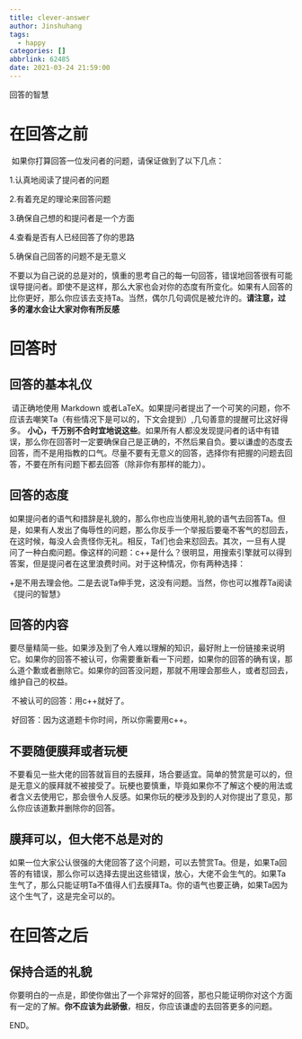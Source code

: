 ```yaml
---
title: clever-answer
author: Jinshuhang
tags:
  - happy
categories: []
abbrlink: 62485
date: 2021-03-24 21:59:00
---
```

回答的智慧

<!-- more -->
# 在回答之前

​      如果你打算回答一位发问者的问题，请保证做到了以下几点：

1.认真地阅读了提问者的问题

2.有着充足的理论来回答问题

3.确保自己想的和提问者是一个方面

4.查看是否有人已经回答了你的思路

5.确保自己回答的问题不是无意义

​       不要以为自己说的总是对的，慎重的思考自己的每一句回答，错误地回答很有可能误导提问者。即使不是这样，那么大家也会对你的态度有所变化。如果有人回答的比你更好，那么你应该去支持Ta。当然，偶尔几句调侃是被允许的。**请注意，过多的灌水会让大家对你有所反感**

# 回答时

## 回答的基本礼仪

​       请正确地使用 Markdown 或者LaTeX。如果提问者提出了一个可笑的问题，你不应该去嘲笑Ta（有些情况下是可以的，下文会提到）,几句善意的提醒可比这好得多。 **小心，千万别不合时宜地说这些**。如果所有人都没发现提问者的话中有错误，那么你在回答时一定要确保自己是正确的，不然后果自负。要以谦虚的态度去回答，而不是用指教的口气。尽量不要有无意义的回答，选择你有把握的问题去回答，不要在所有问题下都去回答（除非你有那样的能力）。

## 回答的态度

​       如果提问者的语气和措辞是礼貌的，那么你也应当使用礼貌的语气去回答Ta。但是，如果有人发出了侮辱性的问题，那么你反手一个举报后要毫不客气的怼回去，在这时候，每没人会责怪你无礼。相反，Ta们也会来怼回去。其次，一旦有人提问了一种白痴问题。像这样的问题：c++是什么？很明显，用搜索引擎就可以得到答案，但是提问者在这里浪费时间。对于这种情况，你有两种选择：

   +是不用去理会他。二是去说Ta伸手党，这没有问题。当然，你也可以推荐Ta阅读《提问的智慧》

## 回答的内容

​      要尽量精简一些。如果涉及到了令人难以理解的知识，最好附上一份链接来说明它。如果你的回答不被认可，你需要重新看一下问题，如果你的回答的确有误，那么道个歉或者删除它。如果你的回答没问题，那就不用理会那些人，或者怼回去，维护自己的权益。

​    不被认可的回答：用c++就好了。

​    好回答：因为这道题卡你时间，所以你需要用c++。

## 不要随便膜拜或者玩梗

   不要看见一些大佬的回答就盲目的去膜拜，场合要适宜。简单的赞赏是可以的，但是无意义的膜拜就不被接受了。玩梗也要慎重，毕竟如果你不了解这个梗的用法或者含义去使用它，那会很令人反感。如果你玩的梗涉及到的人对你提出了意见，那么你应该道歉并删除你的回答。

## 膜拜可以，但大佬不总是对的 

​      如果一位大家公认很强的大佬回答了这个问题，可以去赞赏Ta。但是，如果Ta回答的有错误，那么你可以选择去提出这些错误，放心，大佬不会生气的。如果Ta生气了，那么只能证明Ta不值得人们去膜拜Ta。你的语气也要正确，如果Ta因为这个生气了，这是完全可以的。

# 在回答之后

 ## 保持合适的礼貌

​       你要明白的一点是，即使你做出了一个非常好的回答，那也只能证明你对这个方面有一定的了解。**你不应该为此骄傲**，相反，你应该谦虚的去回答更多的问题。

END。